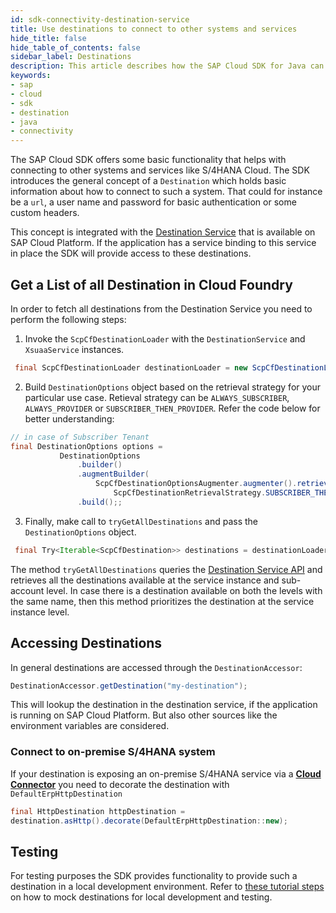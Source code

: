 ```yaml
---
id: sdk-connectivity-destination-service
title: Use destinations to connect to other systems and services
hide_title: false
hide_table_of_contents: false
sidebar_label: Destinations
description: This article describes how the SAP Cloud SDK for Java can be used to establish connections to other systems and services like S/4HANA or SAP Cloud Platform services.
keywords:
- sap
- cloud
- sdk
- destination
- java
- connectivity
---
```


The SAP Cloud SDK offers some basic functionality that helps with connecting to other systems and services like S/4HANA Cloud. The SDK introduces the general concept of a `Destination` which holds basic information about how to connect to such a system. That could for instance be a `url`, a user name and password for basic authentication or some custom headers.

This concept is integrated with the [Destination Service](https://help.sap.com/viewer/cca91383641e40ffbe03bdc78f00f681/Cloud/en-US/7e306250e08340f89d6c103e28840f30.html) that is available on SAP Cloud Platform. If the application has a service binding to this service in place the SDK will provide access to these destinations.

## Get a List of all Destination in Cloud Foundry  ##
 
In order to fetch all destinations from the Destination Service you need to perform the following steps: 

 1) Invoke the `ScpCfDestinationLoader` with the `DestinationService` and `XsuaaService` instances.

```java
 final ScpCfDestinationLoader destinationLoader = new ScpCfDestinationLoader(destinationService, xsuaaService);
```

 2) Build `DestinationOptions` object based on the retrieval strategy for your particular use case. Retieval strategy can be `ALWAYS_SUBSCRIBER`, `ALWAYS_PROVIDER` or `SUBSCRIBER_THEN_PROVIDER`. Refer the code below for better understanding:  

 ```java
 // in case of Subscriber Tenant
 final DestinationOptions options =
            DestinationOptions
                .builder()
                .augmentBuilder(
                    ScpCfDestinationOptionsAugmenter.augmenter().retrievalStrategy(
                        ScpCfDestinationRetrievalStrategy.SUBSCRIBER_THEN_PROVIDER))
                .build();;
```

3) Finally, make call to `tryGetAllDestinations` and pass the `DestinationOptions` object.

```java
 final Try<Iterable<ScpCfDestination>> destinations = destinationLoader.tryGetAllDestinations(options);
```

The method `tryGetAllDestinations` queries the [Destination Service API](https://api.sap.com/api/SAP_CP_CF_Connectivity_Destination/overview) and retrieves all the destinations available at the service instance and sub-account level. In case there is a destination available on both the levels with the same name, then this method prioritizes the destination at the service instance level.

## Accessing Destinations ##

In general destinations are accessed through the `DestinationAccessor`:

```java
DestinationAccessor.getDestination("my-destination");
```

This will lookup the destination in the destination service, if the application is running on SAP Cloud Platform. But
also other sources like the environment variables are considered.

### Connect to on-premise S/4HANA system ###
If your destination is exposing an on-premise S/4HANA service via a **[Cloud
Connector](https://help.sap.com/viewer/cca91383641e40ffbe03bdc78f00f681/Cloud/en-US/e6c7616abb5710148cfcf3e75d96d596.html)**
you need to decorate the destination with `DefaultErpHttpDestination`

```java
final HttpDestination httpDestination =
destination.asHttp().decorate(DefaultErpHttpDestination::new);

```

## Testing ##

For testing purposes the SDK provides functionality to provide such a destination in a local development environment. Refer to [these tutorial steps](https://developers.sap.com/tutorials/s4sdk-odata-service-cloud-foundry.html#b77d53b0-2d8b-449c-9a9a-9df80ee09a4e) on how to mock destinations for local development and testing.

